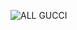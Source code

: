 
![ALL GUCCI](https://cdn.discordapp.com/attachments/1162059494793162802/1327001403801206885/aaa5da19009b0b16b74e7142c07ff502.jpg?ex=678179dd&is=6780285d&hm=2fca85cd37193b335cb4e6f893f69698b9e5b348d585fc7fcac0936665f2f552&)
